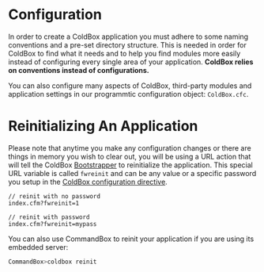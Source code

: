 # Configuration

In order to create a ColdBox application you must adhere to some naming conventions and a pre-set directory structure. This is needed in order for ColdBox to find what it needs and to help you find modules more easily instead of configuring every single area of your application.  **ColdBox relies on conventions instead of configurations.**

You can also configure many aspects of ColdBox, third-party modules and application settings in our programmtic configuration object: `ColdBox.cfc`.

# Reinitializing An Application
Please note that anytime you make any configuration changes or there are things in memory you wish to clear out, you will be using a URL action that will tell the ColdBox [Bootstrapper](bootstrapper.md) to reinitialize the application.  This special URL variable is called `fwreinit` and can be any value or a specific password you setup in the [ColdBox configuration directive](coldboxcfc/configuration_directives/coldbox.md).

```
// reinit with no password
index.cfm?fwreinit=1

// reinit with password
index.cfm?fwreinit=mypass
```

You can also use CommandBox to reinit your application if you are using its embedded server:

```bash
CommandBox>coldbox reinit
```
